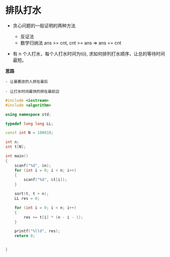 # 排队打水

* 贪心问题的一般证明的两种方法
    - 反证法
    - 数学归纳法 ans >= cnt, cnt >= ans => ans == cnt


* 有 n 个人打水，每个人打水时间为t(i), 求如何排列打水顺序，让总的等待时间最短。


**思路**

    - 让最墨迹的人排在最后
    
    - 让打水时间最快的排在最前边

```c++
#include <iostream>
#include <algorithm>

using namespace std;

typedef long long LL;

const int N = 100010;

int n;
int t[N];

int main()
{
    scanf("%d", &n);
    for (int i = 0; i < n; i++)
    {
        scanf("%d", &t[i]);
    }

    sort(t, t + n);
    LL res = 0;

    for (int i = 0; i < n; i++)
    {
        res += t[i] * (n - i - 1);
    }

    printf("%lld", res);
    return 0;


}


``` 

